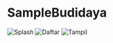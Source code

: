 # SampleBudidaya
![Splash](https://github.com/harrikr/SampleBudidaya/tree/master/screenshot/s1.png)
![Daftar](https://github.com/harrikr/SampleBudidaya/tree/master/screenshot/s2.png)
![Tampil](https://github.com/harrikr/SampleBudidaya/tree/master/screenshot/s3.png)